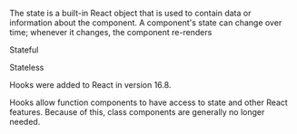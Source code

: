 The state is a built-in React object that is used to contain data or information about the component. A component's state can change over time; whenever it changes, the component re-renders

Stateful

<!-- class Main extends Component {
 constructor() {
   super()
   this.state = {
     books: []
   }
 }
 render() {
   return <BooksList books={this.state.books} />;
 }
} -->

Stateless

<!-- const BooksList = ({books}) => {
 return (
   <ul>
     {books.map(book => {
       return <li>book</li>
     })}
   </ul>
 )
}
 -->

Hooks were added to React in version 16.8.

Hooks allow function components to have access to state and other React features. Because of this, class components are generally no longer needed.